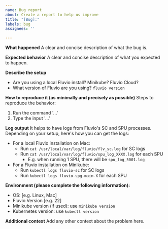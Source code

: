 ```yaml
---
name: Bug report
about: Create a report to help us improve
title: "[Bug]:"
labels: bug
assignees: ''

---
```


**What happened**
A clear and concise description of what the bug is.

**Expected behavior**
A clear and concise description of what you expected to happen.

**Describe the setup**
- Are you using a local Fluvio install? Minikube? Fluvio Cloud?
- What version of Fluvio are you using? `fluvio version`

**How to reproduce it (as minimally and precisely as possible)**
Steps to reproduce the behavior:
1. Run the command '...'
2. Type the input '...'

**Log output**
It helps to have logs from Fluvio's SC and SPU processes.
Depending on your setup, here's how you can get the logs:

- For a local Fluvio installation on Mac:
  - Run `cat /usr/local/var/log/fluvio/flv_sc.log` for SC logs
  - Run `cat /usr/local/var/log/fluvio/spu_log_XXXX.log` for each SPU
    - E.g. when running 1 SPU, there will be `spu_log_5001.log`
- For a Fluvio installation on Minikube:
  - Run `kubectl logs fluvio-sc` for SC logs
  - Run `kubectl logs fluvio-spg-main-X` for each SPU

**Environment (please complete the following information):**
 - OS: [e.g. Linux, Mac]
 - Fluvio Version [e.g. 22]
 - Minikube version (if used): use `minikube version`
 - Kubernetes version: use `kubectl version`

**Additional context**
Add any other context about the problem here.

